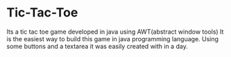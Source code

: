 # Tic-Tac-Toe
Its a tic tac toe game developed in java using AWT(abstract window tools)
It is the easiest way to build this game in java programming language.
Using some buttons and a textarea it was easily created with in a day. 
